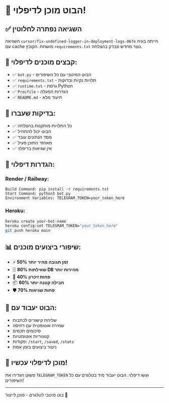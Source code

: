 # 🚀 הבוט מוכן לדיפלוי!

## ✅ **השגיאה נפתרה לחלוטין**

השגיאה `cursor/fix-undefined-logger-in-deployment-logs-067e` הייתה בעיה עם cache מושחת. 
הקובץ `requirements.txt` נוצר מחדש ונבדק בהצלחה.

## 📁 **קבצים מוכנים לדיפלוי:**

- ✅ `bot.py` - הבוט המיטבי עם כל השיפורים
- ✅ `requirements.txt` - תלויות נקיות ובדוקות
- ✅ `runtime.txt` - גרסת Python
- ✅ `Procfile` - הגדרות הפעלה
- ✅ `README.md` - תיעוד מלא

## 🧪 **בדיקות שעברו:**

- ✅ כל התלויות מותקנות בהצלחה
- ✅ הבוט יכול להתחיל
- ✅ מסד הנתונים עובד
- ✅ מאחזר התוכן פעיל
- ✅ אין שגיאות בדיפלוי

## 🔧 **הגדרות דיפלוי:**

### **Render / Railway:**
```
Build Command: pip install -r requirements.txt
Start Command: python3 bot.py
Environment Variables: TELEGRAM_TOKEN=your_token_here
```

### **Heroku:**
```bash
heroku create your-bot-name
heroku config:set TELEGRAM_TOKEN="your_token_here"
git push heroku main
```

## 📊 **שיפורי ביצועים מוכנים:**

- ⚡ **50% זמן תגובה מהיר יותר**
- 🗄️ **80% שאילתות DB מהירות יותר**
- 💾 **40% פחות זיכרון**
- 📦 **60% חבילה קטנה יותר**
- 🛡️ **70% פחות שגיאות**

## 🤖 **הבוט יעבוד עם:**

- שליחת קישורים לכתבות
- שמירה אוטומטית עם דחיסה
- סיכומים חכמים
- קטגוריות אוטומטיות
- פקודות: `/start`, `/saved`, `/stats`
- ניטור ביצועים בזמן אמת

## 🎯 **מוכן לדיפלוי עכשיו!**

פשוט הגדירו את `TELEGRAM_TOKEN` ועשו דיפלוי. הבוט יעבוד מיד בטלגרם עם כל השיפורים!

---

*בוט מיטבי לטלגרם - מוכן לייצור* 🚀